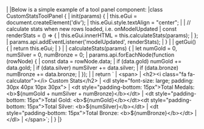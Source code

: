 <framework-specific-section frameworks="javascript">
|
|Below is a simple example of a tool panel component:
</framework-specific-section>

<framework-specific-section frameworks="javascript">
<snippet transform={false}>
|class CustomStatsToolPanel {
|    init(params) {
|        this.eGui = document.createElement('div');
|        this.eGui.style.textAlign = "center";
|
|        // calculate stats when new rows loaded, i.e. onModelUpdated
|        const renderStats = () => {
|            this.eGui.innerHTML = this.calculateStats(params);
|        };
|        params.api.addEventListener('modelUpdated', renderStats);
|    }
|
|    getGui() {
|        return this.eGui;
|    }
|
|    calculateStats(params) {
|        let numGold = 0, numSilver = 0, numBronze = 0;
|        params.api.forEachNode(function (rowNode) {
|            const data = rowNode.data;
|            if (data.gold) numGold += data.gold;
|            if (data.silver) numSilver += data.silver;
|            if (data.bronze) numBronze += data.bronze;
|        });
|
|        return `
|        &lt;span>
|            &lt;h2>&lt;i class="fa fa-calculator">&lt;/i> Custom Stats&lt;/h2>
|            &lt;dl style="font-size: large; padding: 30px 40px 10px 30px">
|                &lt;dt style="padding-bottom: 15px">Total Medals: &lt;b>${numGold + numSilver + numBronze}&lt;/b>&lt;/dt>
|                &lt;dt style="padding-bottom: 15px">Total Gold: &lt;b>${numGold}&lt;/b>&lt;/dt>&lt;dt style="padding-bottom: 15px">Total Silver: &lt;b>${numSilver}&lt;/b>&lt;/dt>
|                &lt;dt style="padding-bottom: 15px">Total Bronze: &lt;b>${numBronze}&lt;/b>&lt;/dt>
|            &lt;/dl>
|        &lt;/span>`;
|    }
|}
</snippet>
</framework-specific-section>